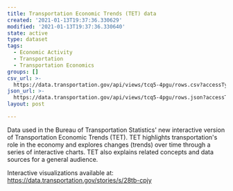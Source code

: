 ```yaml
---
title: Transportation Economic Trends (TET) data
created: '2021-01-13T19:37:36.330629'
modified: '2021-01-13T19:37:36.330640'
state: active
type: dataset
tags:
  - Economic Activity
  - Transportation
  - Transportation Economics
groups: []
csv_url: >-
  https://data.transportation.gov/api/views/tcq5-4pgu/rows.csv?accessType=DOWNLOAD
json_url: >-
  https://data.transportation.gov/api/views/tcq5-4pgu/rows.json?accessType=DOWNLOAD
layout: post

---
```

Data used in the Bureau of Transportation Statistics' new interactive version of Transportation Economic Trends (TET). TET highlights transportation's role in the economy and explores changes (trends) over time through a series of interactive charts. TET also explains related concepts and data sources for a general audience.

Interactive visualizations available at: https://data.transportation.gov/stories/s/28tb-cpjy
